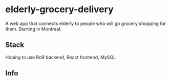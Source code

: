 # elderly-grocery-delivery
A web app that connects elderly to people who will go grocery shopping for them. Starting in Montreal.

## Stack
Hoping to use RoR backend, React frontend, MySQL

## Info

